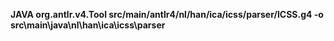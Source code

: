 **JAVA org.antlr.v4.Tool src/main/antlr4/nl/han/ica/icss/parser/ICSS.g4 -o src\main\java\nl\han\ica\icss\parser**